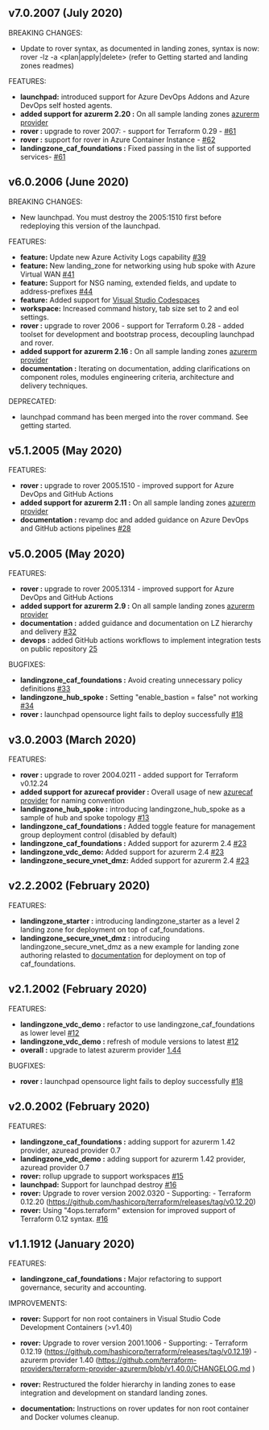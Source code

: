 ## v7.0.2007 (July 2020)

BREAKING CHANGES:

* Update to rover syntax, as documented in landing zones, syntax is now: rover -lz <lz name> -a <plan|apply|delete> (refer to Getting started and landing zones readmes)

FEATURES:

* **launchpad:** introduced support for Azure DevOps Addons and Azure DevOps self hosted agents.
* **added support for azurerm 2.20 :** On all sample landing zones [azurerm provider](https://github.com/terraform-providers/terraform-provider-azurerm/releases/tag/v2.20.0)
* **rover :** upgrade to rover 2007: - support for Terraform 0.29 - [#61](https://github.com/aztfmod/rover/issues/61)
* **rover :** support for rover in Azure Container Instance - [#62](https://github.com/aztfmod/rover/issues/62)
* **landingzone_caf_foundations :** Fixed passing in the list of supported services- [#61](https://github.com/Azure/caf-terraform-landingzones/issues/61)

## v6.0.2006 (June 2020)

BREAKING CHANGES:

* New launchpad. You must destroy the 2005:1510 first before redeploying this version of the launchpad.

FEATURES:

* **feature:** Update new Azure Activity Logs capability [#39](https://github.com/Azure/caf-terraform-landingzones/issues/39)
* **feature:** New landing_zone for networking using hub spoke with Azure Virtual WAN [#41](https://github.com/Azure/caf-terraform-landingzones/issues/41)
* **feature:** Support for NSG naming, extended fields, and update to address-prefixes [#44](https://github.com/Azure/caf-terraform-landingzones/issues/44)
* **feature:** Added support for [Visual Studio Codespaces](https://online.visualstudio.com/environments/new?name=caf%20landing%20zones&repo=azure/caf-terraform-landingzones)
* **workspace:** Increased command history, tab size set to 2 and eol settings.
* **rover :** upgrade to rover 2006 - support for Terraform 0.28 - added toolset for development and bootstrap process, decoupling launchpad and rover.
* **added support for azurerm 2.16 :** On all sample landing zones [azurerm provider](https://github.com/terraform-providers/terraform-provider-azurerm/releases/tag/v2.16.0)
* **documentation :** Iterating on documentation, adding clarifications on component roles, modules engineering criteria, architecture and delivery techniques.

DEPRECATED:
* launchpad command has been merged into the rover command. See getting started.

## v5.1.2005 (May 2020)

FEATURES:

* **rover :** upgrade to rover 2005.1510 - improved support for Azure DevOps and GitHub Actions
* **added support for azurerm 2.11 :** On all sample landing zones [azurerm provider](https://github.com/terraform-providers/terraform-provider-azurerm/releases/tag/v2.11.0)
* **documentation :** revamp doc and added guidance on Azure DevOps and GitHub actions pipelines [#28](https://github.com/Azure/caf-terraform-landingzones/issues/28)

## v5.0.2005 (May 2020)

FEATURES:

* **rover :** upgrade to rover 2005.1314 - improved support for Azure DevOps and GitHub Actions
* **added support for azurerm 2.9 :** On all sample landing zones [azurerm provider](https://github.com/terraform-providers/terraform-provider-azurerm/releases/tag/v2.9.0)
* **documentation :** added guidance and documentation on LZ hierarchy and delivery [#32](https://github.com/Azure/caf-terraform-landingzones/pull/32)
* **devops :** added GitHub actions workflows to implement integration tests on public repository [25](https://github.com/Azure/caf-terraform-landingzones/issues/25)

BUGFIXES:

* **landingzone_caf_foundations :** Avoid creating unnecessary policy definitions [#33](https://github.com/Azure/caf-terraform-landingzones/pull/33)
* **landingzone_hub_spoke :** Setting "enable_bastion = false" not working [#34](https://github.com/Azure/caf-terraform-landingzones/issues/34)
* **rover :** launchpad opensource light fails to deploy successfully [#18](
https://github.com/aztfmod/landingzones/issues/18)

## v3.0.2003 (March 2020)

FEATURES:

* **rover :** upgrade to rover 2004.0211 - added support for Terraform v0.12.24
* **added support for azurecaf provider :** Overall usage of new [azurecaf provider](https://github.com/aztfmod/terraform-provider-azurecaf) for naming convention
* **landingzone_hub_spoke :** introducing landingzone_hub_spoke as a sample of hub and spoke topology [#13](
https://github.com/Azure/caf-terraform-landingzones/issues/13)
* **landingzone_caf_foundations :** Added toggle feature for management group deployment control (disabled by default)
* **landingzone_caf_foundations :** Added support for azurerm 2.4 [#23](
https://github.com/Azure/caf-terraform-landingzones/issues/23)
* **landingzone_vdc_demo:** Added support for azurerm 2.4 [#23](
https://github.com/Azure/caf-terraform-landingzones/issues/23)
* **landingzone_secure_vnet_dmz:** Added support for azurerm 2.4 [#23](
https://github.com/Azure/caf-terraform-landingzones/issues/23)

## v2.2.2002 (February 2020)

FEATURES:

* **landingzone_starter :** introducing landingzone_starter as a level 2 landing zone for deployment on top of caf_foundations.
* **landingzone_secure_vnet_dmz :** introducing landingzone_secure_vnet_dmz as a new example for landing zone authoring relasted to [documentation](./documentation/code_architecture/how_to_code_a_landingzone.md) for deployment on top of caf_foundations.

## v2.1.2002 (February 2020)

FEATURES:

* **landingzone_vdc_demo :** refactor to use landingzone_caf_foundations as lower level [#12](
https://github.com/aztfmod/landingzones/issues/12)
* **landingzone_vdc_demo :** refresh of module versions to latest [#12](
https://github.com/aztfmod/landingzones/issues/12)
* **overall :** upgrade to latest azurerm provider [1.44](https://github.com/terraform-providers/terraform-provider-azurerm/blob/v1.44.0/CHANGELOG.md)

BUGFIXES:

* **rover :** launchpad opensource light fails to deploy successfully [#18](
https://github.com/aztfmod/landingzones/issues/18)

## v2.0.2002 (February 2020)

FEATURES:

* **landingzone_caf_foundations :** adding support for azurerm 1.42 provider, azuread provider 0.7
* **landingzone_vdc_demo :** adding support for azurerm 1.42 provider, azuread provider 0.7
* **rover:** rollup upgrade to support workspaces [#15](https://github.com/aztfmod/landingzones/pull/15)
* **launchpad:** Support for launchpad destroy [#16](
https://github.com/aztfmod/level0/issues/16)
* **rover:** Upgrade to rover version 2002.0320 - Supporting: - Terraform 0.12.20 (https://github.com/hashicorp/terraform/releases/tag/v0.12.20) 
* **rover:** Using "4ops.terraform" extension for improved support of Terraform 0.12 syntax. [#16](https://github.com/aztfmod/landingzones/issues/16)

## v1.1.1912 (January 2020)

FEATURES:

* **landingzone_caf_foundations :** Major refactoring to support governance, security and accounting. 

IMPROVEMENTS:

* **rover:** Support for non root containers in Visual Studio Code Development Containers (>v1.40) 

* **rover:** Upgrade to rover version 2001.1006 - Supporting: - Terraform 0.12.19 (https://github.com/hashicorp/terraform/releases/tag/v0.12.19) - azurerm provider 1.40 (https://github.com/terraform-providers/terraform-provider-azurerm/blob/v1.40.0/CHANGELOG.md )

* **rover:** Restructured the folder hierarchy in landing zones to ease integration and development on standard landing zones. 

* **documentation:** Instructions on rover updates for non root container and Docker volumes cleanup.
